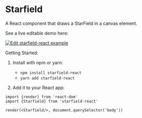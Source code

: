 # Starfield

A React component that draws a StarField in a canvas element.

See a live editable demo here:

[![Edit starfield-react example](https://codesandbox.io/static/img/play-codesandbox.svg)](https://codesandbox.io/s/musing-lamarr-84is6?fontsize=14)

Getting Started:

1) Install with npm or yarn:
    - `npm install starfield-react`
    - `yarn add starfield-react`

2) Add it to your React app:

```
import {render} from 'react-dom'
import {Starfield} from 'starfield-react'

render(<Starfield/>, document.querySelector('body'))
```
